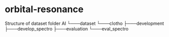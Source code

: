 # orbital-resonance

Structure of dataset folder
AI
└───dataset
    └───clotho
        ├───development
        ├───develop_spectro
        ├───evaluation
        └───eval_spectro